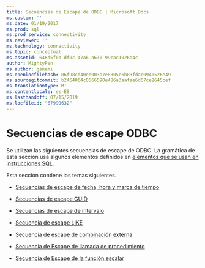 ```yaml
---
title: Secuencias de Escape de ODBC | Microsoft Docs
ms.custom: ''
ms.date: 01/19/2017
ms.prod: sql
ms.prod_service: connectivity
ms.reviewer: ''
ms.technology: connectivity
ms.topic: conceptual
ms.assetid: 646d5f0b-df0c-47a6-a630-99cac1026a4c
author: MightyPen
ms.author: genemi
ms.openlocfilehash: 06f98cd40ee003a7e8805e6b83fdac0940526e49
ms.sourcegitcommit: b2464064c0566590e486a3aafae6d67ce2645cef
ms.translationtype: MT
ms.contentlocale: es-ES
ms.lasthandoff: 07/15/2019
ms.locfileid: "67990632"
---
```

# <a name="odbc-escape-sequences"></a>Secuencias de escape ODBC
Se utilizan las siguientes secuencias de escape de ODBC. La gramática de esta sección usa algunos elementos definidos en [elementos que se usan en instrucciones SQL](../../../odbc/reference/appendixes/elements-used-in-sql-statements.md).  
  
 Esta sección contiene los temas siguientes.  
  
-   [Secuencias de escape de fecha, hora y marca de tiempo](../../../odbc/reference/appendixes/date-time-and-timestamp-escape-sequences.md)  
  
-   [Secuencias de escape GUID](../../../odbc/reference/appendixes/guid-escape-sequences.md)  
  
-   [Secuencias de escape de intervalo](../../../odbc/reference/appendixes/interval-escape-sequences.md)  
  
-   [Secuencia de escape LIKE](../../../odbc/reference/appendixes/like-escape-sequence.md)  
  
-   [Secuencia de escape de combinación externa](../../../odbc/reference/appendixes/outer-join-escape-sequence.md)  
  
-   [Secuencia de Escape de llamada de procedimiento](../../../odbc/reference/appendixes/procedure-call-escape-sequence.md)  
  
-   [Secuencia de Escape de la función escalar](../../../odbc/reference/appendixes/scalar-function-escape-sequence.md)
